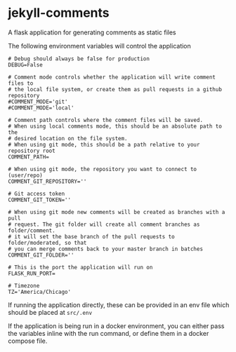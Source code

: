 # jekyll-comments
A flask application for generating comments as static files

The following environment variables will control the application

```
# Debug should always be false for production
DEBUG=False  

# Comment mode controls whether the application will write comment files to
# the local file system, or create them as pull requests in a github repository
#COMMENT_MODE='git'  
#COMMENT_MODE='local'

# Comment path controls where the comment files will be saved. 
# When using local comments mode, this should be an absolute path to the 
# desired location on the file system.
# When using git mode, this should be a path relative to your repository root
COMMENT_PATH=

# When using git mode, the repository you want to connect to (user/repo)
COMMENT_GIT_REPOSITORY=''

# Git access token
COMMENT_GIT_TOKEN=''

# When using git mode new comments will be created as branches with a pull
# request. The git folder will create all comment branches as folder/comment.
# it will set the base branch of the pull requests to folder/moderated, so that
# you can merge comments back to your master branch in batches
COMMENT_GIT_FOLDER=''

# This is the port the application will run on
FLASK_RUN_PORT=

# Timezone
TZ='America/Chicago'
```

If running the application directly, these can be provided in an env file which
should be placed at `src/.env`

If the application is being run in a docker environment, you can either pass
the variables inline with the run command, or define them in a docker compose
file.
